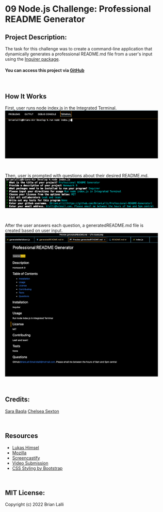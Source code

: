 # 09 Node.js Challenge: Professional README Generator


## Project Description:
The task for this challenge was to create a command-line application that dynamically generates a professional README.md file from a user's input using the [Inquirer package](https://www.npmjs.com/package/inquirer).

#### You can access this project via [GitHub](https://github.com/BrianLalli/Professional-README-Generator)

<br>


## How It Works
First, user runs node index.js in the Integrated Terminal.
![Integrated Terminal](./Assets/images/Integrated%20Terminal%202.png)

<br>

Then, user is prompted with questions about their desired README.md.
![README Questions](./Assets/images/README%20Questions.png)

<br>

After the user answers each question, a generatedREADME.md file is created based on user input.
![Generated README.md](./Assets/images/Generated%20README.png)

<br>


## Credits:
[Sara Baqla](https://github.com/missatrox44)
[Chelsea Sexton](https://github.com/chelsea314)

<br>

## Resources
* [Lukas Himsel](https://gist.github.com/lukas-h/2a5d00690736b4c3a7ba)
* [Mozilla](https://opensource.org/licenses/MPL-2.0)
* [Screencastify](https://www.screencastify.com)
* [Video Submission](https://coding-boot-camp.github.io/full-stack/computer-literacy/video-submission-guide)
* [CSS Styling by Bootstrap](https://startbootstrap.com/)

<br>

## MIT License:

Copyright (c) 2022 Brian Lalli